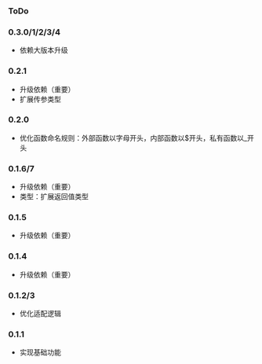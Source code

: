 ### ToDo

### 0.3.0/1/2/3/4
- 依赖大版本升级

### 0.2.1
- 升级依赖（重要）
- 扩展传参类型

### 0.2.0
- 优化函数命名规则：外部函数以字母开头，内部函数以$开头，私有函数以_开头

### 0.1.6/7
- 升级依赖（重要）
- 类型：扩展返回值类型

### 0.1.5
- 升级依赖（重要）

### 0.1.4
- 升级依赖（重要）

### 0.1.2/3
- 优化适配逻辑

### 0.1.1
- 实现基础功能
